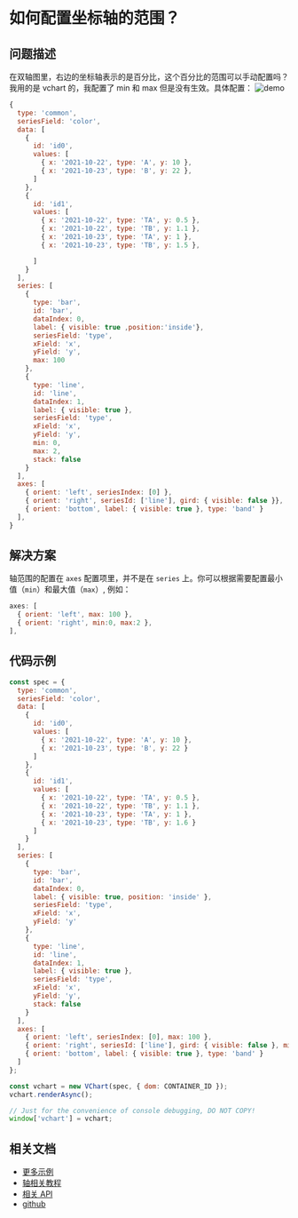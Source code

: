 # 如何配置坐标轴的范围？

## 问题描述

在双轴图里，右边的坐标轴表示的是百分比，这个百分比的范围可以手动配置吗？我用的是 vchart 的，我配置了 min 和 max 但是没有生效。具体配置：
![demo](/vchart/faq/18-0.png)

```js
{
  type: 'common',
  seriesField: 'color',
  data: [
    {
      id: 'id0',
      values: [
        { x: '2021-10-22', type: 'A', y: 10 },
        { x: '2021-10-23', type: 'B', y: 22 },
      ]
    },
    {
      id: 'id1',
      values: [
        { x: '2021-10-22', type: 'TA', y: 0.5 },
        { x: '2021-10-22', type: 'TB', y: 1.1 },
        { x: '2021-10-23', type: 'TA', y: 1 },
        { x: '2021-10-23', type: 'TB', y: 1.5 },

      ]
    }
  ],
  series: [
    {
      type: 'bar',
      id: 'bar',
      dataIndex: 0,
      label: { visible: true ,position:'inside'},
      seriesField: 'type',
      xField: 'x',
      yField: 'y',
      max: 100
    },
    {
      type: 'line',
      id: 'line',
      dataIndex: 1,
      label: { visible: true },
      seriesField: 'type',
      xField: 'x',
      yField: 'y',
      min: 0,
      max: 2,
      stack: false
    }
  ],
  axes: [
    { orient: 'left', seriesIndex: [0] },
    { orient: 'right', seriesId: ['line'], gird: { visible: false }},
    { orient: 'bottom', label: { visible: true }, type: 'band' }
  ],
}
```

## 解决方案

轴范围的配置在 `axes` 配置项里，并不是在 `series` 上。你可以根据需要配置最小值（`min`）和最大值（`max`）, 例如：

```js
axes: [
  { orient: 'left', max: 100 },
  { orient: 'right', min:0, max:2 },
],
```

## 代码示例

```javascript livedemo
const spec = {
  type: 'common',
  seriesField: 'color',
  data: [
    {
      id: 'id0',
      values: [
        { x: '2021-10-22', type: 'A', y: 10 },
        { x: '2021-10-23', type: 'B', y: 22 }
      ]
    },
    {
      id: 'id1',
      values: [
        { x: '2021-10-22', type: 'TA', y: 0.5 },
        { x: '2021-10-22', type: 'TB', y: 1.1 },
        { x: '2021-10-23', type: 'TA', y: 1 },
        { x: '2021-10-23', type: 'TB', y: 1.6 }
      ]
    }
  ],
  series: [
    {
      type: 'bar',
      id: 'bar',
      dataIndex: 0,
      label: { visible: true, position: 'inside' },
      seriesField: 'type',
      xField: 'x',
      yField: 'y'
    },
    {
      type: 'line',
      id: 'line',
      dataIndex: 1,
      label: { visible: true },
      seriesField: 'type',
      xField: 'x',
      yField: 'y',
      stack: false
    }
  ],
  axes: [
    { orient: 'left', seriesIndex: [0], max: 100 },
    { orient: 'right', seriesId: ['line'], gird: { visible: false }, min: 0, max: 2 },
    { orient: 'bottom', label: { visible: true }, type: 'band' }
  ]
};

const vchart = new VChart(spec, { dom: CONTAINER_ID });
vchart.renderAsync();

// Just for the convenience of console debugging, DO NOT COPY!
window['vchart'] = vchart;
```

## 相关文档

- [更多示例](https://visactor.io/vchart/demo/combination/dual-axis)
- [轴相关教程](https://visactor.io/vchart/guide/tutorial_docs/Chart_Concepts/Axes)
- [相关 API](https://visactor.io/vchart/option/lineChart#axes-linear.min)
- [github](https://github.com/VisActor/VChart)
